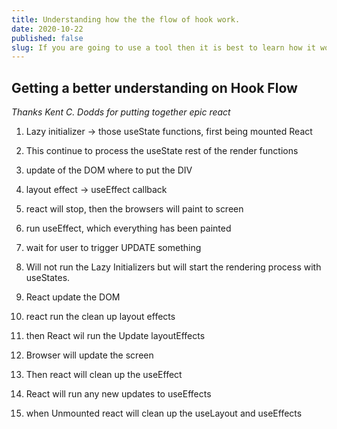 ```yaml
---
title: Understanding how the the flow of hook work.
date: 2020-10-22
published: false
slug: If you are going to use a tool then it is best to learn how it works.
---
```


## Getting a better understanding on Hook Flow

_Thanks Kent C. Dodds for putting together epic react_

1. Lazy initializer -> those useState functions, first being mounted React

2. This continue to process the useState rest of the render functions

3. update of the DOM where to put the DIV

4. layout effect -> useEffect callback

5. react will stop, then the browsers will paint to screen

6. run useEffect, which everything has been painted

7. wait for user to trigger UPDATE something

8. Will not run the Lazy Initializers but will start the rendering process with useStates.

9. React update the DOM

10. react run the clean up layout effects

11. then React wil run the Update layoutEffects

12. Browser will update the screen

13. Then react will clean up the useEffect

14. React will run any new updates to useEffects

15. when Unmounted react will clean up the useLayout and useEffects
